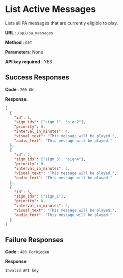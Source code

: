 # List Active Messages

Lists all PA messages that are currently eligible to play.

**URL** : `/api/pa_messages`

**Method** : `GET`

**Parameters**: None

**API key required** : YES

## Success Responses

**Code** : `200 OK`

**Response**:

```json
[
  {
    "id": 1,
    "sign_ids": ["sign_1", "sign2"],
    "priority": 0,
    "interval_in_minutes": 4,
    "visual_text": "This message will be played.",
    "audio_text": "This message will be played."
  },
  {
    "id": 2,
    "sign_ids": ["sign_3", "sign4"],
    "priority": 0,
    "interval_in_minutes": 3,
    "visual_text": "This message will be played.",
    "audio_text": "This message will be played."
  },
  {
    "id": 3,
    "sign_ids": ["sign_1"],
    "priority": 0,
    "interval_in_minutes": 2,
    "visual_text": "This message will be played.",
    "audio_text": "This message will be played."
  }
]
```

## Failure Responses

**Code** : `403 Forbidden`

**Response**:

`Invalid API key`
